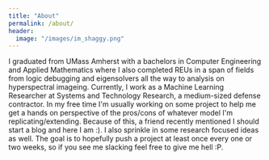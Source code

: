 ```yaml
---
title: "About"
permalink: /about/
header:
  image: "/images/im_shaggy.png" 
---
```


I graduated from UMass Amherst with a bachelors in Computer Engineering and Applied Mathematics where I also completed REUs in a span of fields from logic debugging and eigensolvers all the way to analysis on hyperspectral imageing. Currently, I work as a Machine Learning Researcher at Systems and Technology Research, a medium-sized defense contractor. In my free time I'm usually working on some project to help me get a hands on perspective of the pros/cons of whatever model I'm replicating/extending. Because of this, a friend recently mentioned I should start a blog and here I am :). I also sprinkle in some research focused ideas as well. The goal is to hopefully push a project at least once every one or two weeks, so if you see me slacking feel free to give me hell :P.